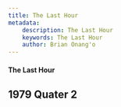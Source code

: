 ```yaml
---
title: The Last Hour
metadata:
    description: The Last Hour
    keywords: The Last Hour
    author: Brian Onang'o
---
```


#### The Last Hour

## 1979 Quater 2

